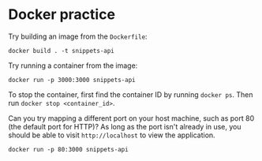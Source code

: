 # Docker practice

Try building an image from the `Dockerfile`:

```
docker build . -t snippets-api
```

Try running a container from the image:

```
docker run -p 3000:3000 snippets-api
```

To stop the container, first find the container ID by running `docker ps`. Then run `docker stop <container_id>`.

Can you try mapping a different port on your host machine, such as port 80 (the default port for HTTP)? As long as the port isn't already in use, you should be able to visit `http://localhost` to view the application.

```
docker run -p 80:3000 snippets-api
```
